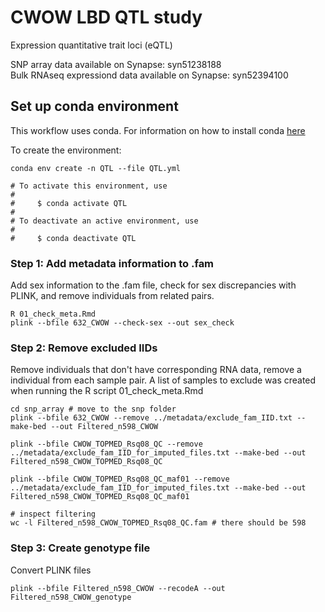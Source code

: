 # CWOW LBD QTL study
Expression quantitative trait loci (eQTL)

SNP array data available on Synapse: syn51238188\
Bulk RNAseq expressiond data available on Synapse: syn52394100

## Set up conda environment
This workflow uses conda. For information on how to install conda [here](https://docs.conda.io/projects/conda/en/latest/user-guide/index.html)

To create the environment:
```
conda env create -n QTL --file QTL.yml

# To activate this environment, use
#
#     $ conda activate QTL
#
# To deactivate an active environment, use
#
#     $ conda deactivate QTL

```
### Step 1: Add metadata information to .fam
Add sex information to the .fam file, check for sex discrepancies with PLINK, and remove individuals from related pairs. 
```
R 01_check_meta.Rmd
plink --bfile 632_CWOW --check-sex --out sex_check
```

### Step 2: Remove excluded IIDs
Remove individuals that don't have corresponding RNA data, remove a individual from each sample pair. A list of samples to exclude was created when running the R script 01_check_meta.Rmd
```
cd snp_array # move to the snp folder
plink --bfile 632_CWOW --remove ../metadata/exclude_fam_IID.txt --make-bed --out Filtered_n598_CWOW

plink --bfile CWOW_TOPMED_Rsq08_QC --remove ../metadata/exclude_fam_IID_for_imputed_files.txt --make-bed --out Filtered_n598_CWOW_TOPMED_Rsq08_QC

plink --bfile CWOW_TOPMED_Rsq08_QC_maf01 --remove ../metadata/exclude_fam_IID_for_imputed_files.txt --make-bed --out Filtered_n598_CWOW_TOPMED_Rsq08_QC_maf01

# inspect filtering
wc -l Filtered_n598_CWOW_TOPMED_Rsq08_QC.fam # there should be 598
```

### Step 3: Create genotype file
Convert PLINK files 
```
plink --bfile Filtered_n598_CWOW --recodeA --out Filtered_n598_CWOW_genotype    
```
